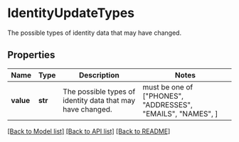 # IdentityUpdateTypes

The possible types of identity data that may have changed.

## Properties
Name | Type | Description | Notes
------------ | ------------- | ------------- | -------------
**value** | **str** | The possible types of identity data that may have changed. |  must be one of ["PHONES", "ADDRESSES", "EMAILS", "NAMES", ]

[[Back to Model list]](../README.md#documentation-for-models) [[Back to API list]](../README.md#documentation-for-api-endpoints) [[Back to README]](../README.md)


